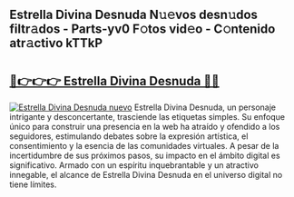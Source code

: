 ## Estrella Divina Desnuda N𝚞𝚎vos desn𝚞dos filtr𝚊dos - Parts-yv0 F𝚘tos vid𝚎o - C𝚘ntenido atr𝚊ctivo kTTkP

# <h2><a href="http://mb18qz.tromn.icu/?c=Estrella+Divina+Desnuda">🔗👉👉👉 Estrella Divina Desnuda 🔗🔗</a></h2>

[![Estrella Divina Desnuda nuevo](https://i.imgur.com/pEAQMta.gif)](http://mb18qz.tromn.icu/?c=Estrella+Divina+Desnuda)
Estrella Divina Desnuda, un personaje intrigante y desconcertante, trasciende las etiquetas simples. Su enfoque único para construir una presencia en la web ha atraído y ofendido a los seguidores, estimulando debates sobre la expresión artística, el consentimiento y la esencia de las comunidades virtuales. A pesar de la incertidumbre de sus próximos pasos, su impacto en el ámbito digital es significativo. Armado con un espíritu inquebrantable y un atractivo innegable, el alcance de Estrella Divina Desnuda en el universo digital no tiene límites.
